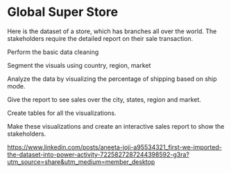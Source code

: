 # Global Super Store

Here is the dataset of a store, which has branches all over the world. The stakeholders require the detailed report on their sale transaction.

Perform the basic data cleaning

Segment the visuals using country, region, market 

Analyze the data by visualizing the percentage of shipping based on ship mode.

Give the report to see sales over the city, states, region and market. 

Create tables for all the visualizations. 

Make these visualizations and create an interactive sales report to show the stakeholders.


https://www.linkedin.com/posts/aneeta-joji-a95534321_first-we-imported-the-dataset-into-power-activity-7225827287244398592-g3ra?utm_source=share&utm_medium=member_desktop
